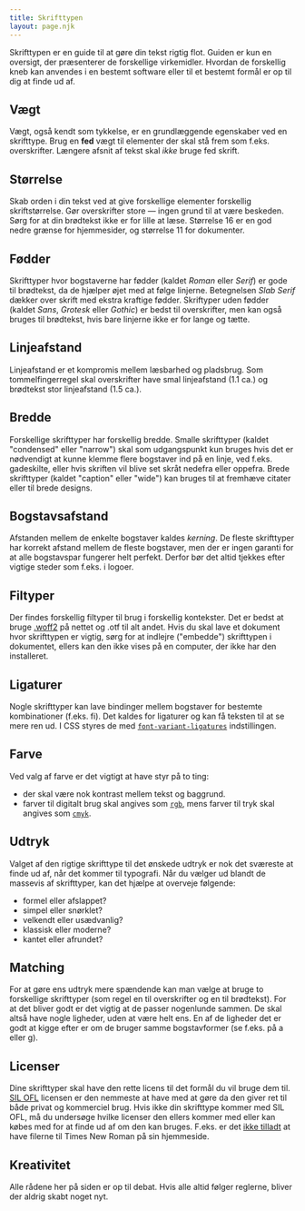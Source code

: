 ```yaml
---
title: Skrift­typen
layout: page.njk
---
```


Skrifttypen er en guide til at gøre din tekst rigtig flot. Guiden er kun en oversigt, der præsenterer de forskellige virkemidler. Hvordan de forskellig kneb kan anvendes i en bestemt software eller til et bestemt formål er op til dig at finde ud af.

## Vægt
Vægt, også kendt som tykkelse, er en grundlæggende egenskaber ved en skrifttype. Brug en **fed** vægt til elementer der skal stå frem som f.eks. overskrifter. Længere afsnit af tekst skal *ikke* bruge fed skrift.

## Størrelse
Skab orden i din tekst ved at give forskellige elementer forskellig skriftstørrelse. Gør overskrifter store ­— ingen grund til at være beskeden. Sørg for at din brødtekst ikke er for lille at læse. Størrelse 16 er en god nedre grænse for hjemmesider, og størrelse 11 for dokumenter.

## Fødder
Skrifttyper hvor bogstaverne har fødder (kaldet *Roman* eller *Serif*) er gode til brødtekst, da de hjælper øjet med at følge linjerne. Betegnelsen *Slab Serif* dækker over skrift med ekstra kraftige fødder. Skriftyper uden fødder (kaldet *Sans*, *Grotesk* eller *Gothic*) er bedst til overskrifter, men kan også bruges til brødtekst, hvis bare linjerne ikke er for lange og tætte. 

## Linjeafstand
Linjeafstand er et kompromis mellem læsbarhed og pladsbrug. Som tommelfingerregel skal overskrifter have smal linjeafstand (1.1 ca.) og brødtekst stor linjeafstand (1.5 ca.). 

## Bredde
Forskellige skrifttyper har forskellig bredde. Smalle skrifttyper (kaldet "condensed" eller "narrow") skal som udgangspunkt kun bruges hvis det er nødvendigt at kunne klemme flere bogstaver ind på en linje, ved f.eks. gadeskilte, eller hvis skriften vil blive set skråt nedefra eller oppefra. Brede skrifttyper (kaldet "caption" eller "wide") kan bruges til at fremhæve citater eller til brede designs.

## Bogstavsafstand
Afstanden mellem de enkelte bogstaver kaldes *kerning*. De fleste skrifttyper har korrekt afstand mellem de fleste bogstaver, men der er ingen garanti for at alle bogstavspar fungerer helt perfekt. Derfor bør det altid tjekkes efter vigtige steder som f.eks. i logoer.

## Filtyper
Der findes forskellig filtyper til brug i forskellig kontekster. Det er bedst at bruge [.woff2](https://transfonter.org) på nettet og .otf til alt andet. Hvis du skal lave et dokument hvor skrifttypen er vigtig, sørg for at indlejre ("embedde") skrifttypen i dokumentet, ellers kan den ikke vises på en computer, der ikke har den installeret.

## Ligaturer
Nogle skrifttyper kan lave bindinger mellem bogstaver for bestemte kombinationer (f.eks. fi). Det kaldes for ligaturer og kan få teksten til at se mere ren ud. I CSS styres de med [`font-variant-ligatures`](https://developer.mozilla.org/en-US/docs/Web/CSS/font-variant-ligatures) indstillingen.

## Farve
Ved valg af farve er det vigtigt at have styr på to ting:
- der skal være nok kontrast mellem tekst og baggrund.
- farver til digitalt brug skal angives som [`rgb`](https://www.w3schools.com/colors/colors_rgb.asp), mens farver til tryk skal angives som [`cmyk`](https://wikipedia.org/wiki/CMYK_color_model).

## Udtryk
Valget af den rigtige skrifttype til det ønskede udtryk er nok det sværeste at finde ud af, når det kommer til typografi. Når du vælger ud blandt de massevis af skrifttyper, kan det hjælpe at overveje følgende:
- formel eller afslappet?
- simpel eller snørklet?
- velkendt eller usædvanlig?
- klassisk eller moderne?
- kantet eller afrundet?

## Matching
For at gøre ens udtryk mere spændende kan man vælge at bruge to forskellige skrifttyper (som regel en til overskrifter og en til brødtekst). For at det bliver godt er det vigtig at de passer nogenlunde sammen. De skal altså have nogle ligheder, uden at være helt ens. En af de ligheder det er godt at kigge efter er om de bruger samme bogstavformer (se f.eks. på a eller g).

## Licenser
Dine skrifttyper skal have den rette licens til det formål du vil bruge dem til. [SIL OFL](https://scripts.sil.org/cms/scripts/page.php?side_id=nrsi&id=ofl) licensen er den nemmeste at have med at gøre da den giver ret til både privat og kommerciel brug. Hvis ikke din skrifttype kommer med SIL OFL, må du undersøge hvilke licenser den ellers kommer med eller kan købes med for at finde ud af om den kan bruges. F.eks. er det [ikke tilladt](https://docs.microsoft.com/en-us/typography/fonts/font-faq) at have filerne til Times New Roman på sin hjemmeside.

## Kreativitet
Alle rådene her på siden er op til debat. Hvis alle altid følger reglerne, bliver der aldrig skabt noget nyt.
